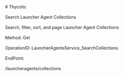 <br>#     Thycotic</br>
<br>Search Launcher Agent Collections</br>
<br>Search, filter, sort, and page Launcher Agent Collections</br>
<br>Method: Get</br>
<br>OperationID: LauncherAgentsService_SearchCollections</br>
<br>EndPoint:</br>
<br>/launcheragents/collections</br>
